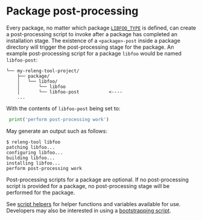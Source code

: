 # Package post-processing

Every package, no matter which package [`LIBFOO_TYPE`](pkg-opt-type) is
defined, can create a post-processing script to invoke after a package
has completed an installation stage. The existence of a `<package>-post`
inside a package directory will trigger the post-processing stage for
the package. An example post-processing script for a package `libfoo`
would be named `libfoo-post`:

```
└── my-releng-tool-project/
    ├── package/
    │   └── libfoo/
    │       └── libfoo
    │       └── libfoo-post           <----
    ...
```

With the contents of `libfoo-post` being set to:

```python
 print('perform post-processing work')
```

May generate an output such as follows:

```shell-session
$ releng-tool libfoo
patching libfoo...
configuring libfoo...
building libfoo...
installing libfoo...
perform post-processing work
```

Post-processing scripts for a package are optional. If no post-processing
script is provided for a package, no post-processing stage will be performed
for the package.

See [script helpers](/guides/script-helpers) for helper functions and
variables available for use. Developers may also be interested in using a
[bootstrapping script](bootstrapping).